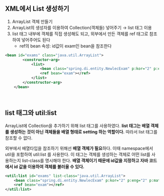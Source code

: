 ## XML에서 List 생성하기

1. ArrayList 객체 만들기
2. ArrayList의 생성자를 이용하여 Collection(객체들) 넣어주기 → list 태그 이용
3. list 태그 내부에 객체를 직접 생성해도 되고, 외부에서 만든 객체를 ref 태그로 참조하여 넣어주어도 된다
    - ref의 bean 속성: id값이 exam인 bean을 참조한다

```xml
<bean id="exams" class="java.util.ArrayList">
		<constructor-arg>
			<list>
				<bean class="spring.di.entity.NewlecExam" p:kor="2" p:eng="2" p:math="3" p:com="4"/>
				<ref bean="exam"></ref>
			</list>
		</constructor-arg>
	</bean>
```

<br>

## list 태그와 util:list

ArrayList에 Collection을 추가하기 위해 list 태그를 사용하였다. **list 태그는 배열 객체를 생성하는 것이 아닌 객체들을 배열 형태로 setting 하는 역할이다.** 따라서 list 태그를 참조할 수 없다.

외부에서 배열타입을 참조하기 위해선 **배열 객체가 필요**하다. 이때 namespace에서 util을 포함하여 util:list 를 사용한다. 이 태그는 객체를 생성하는 객체로 어떤 list를 사용하는지  list-class를 명시해야 한다. **배열 객체이기 때문에  id값을 지정하고 자바 코드에서 id 값을 이용하여 객체를 불러올 수 있다.**

```xml
<util:list id="exams" list-class="java.util.ArrayList">
    <bean class="spring.di.entity.NewlecExam" p:kor="2" p:eng="2" p:math="3" p:com="4"/>
    <ref bean="exam"></ref>
</util:list>
```